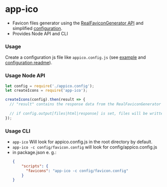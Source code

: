 # app-ico
 - Favicon files generator using the [RealFaviconGenerator API](https://realfavicongenerator.net/) and simplified [configuration](https://github.com/Rommeo85/rfg-config).
 - Provides Node API and CLI
 
### Usage
Create a configuration js file like `appico.config.js` (see [example](https://github.com/Rommeo85/app-ico/test/appico.config.js) and [configuration readme](https://github.com/Rommeo85/rfg-config#readme)).

### Usage Node API
```js
let config = require('./appico.config');
let createIcons = require('app-ico');

createIcons(config).then(result => {
  // "result" contains the response data from the RealFaviconGenerator API
  
  // if config.output[files|html|response] is set, files will be written in the directory
});
```

### Usage CLI
 - `app-ico` Will look for appico.config.js in the root directory by default.
 - `app-ico -c config/favicon.config` will look for config/appico.config.js
 - in package.json e. g.:
    ````json
    {
        "scripts": {
          "favicons": "app-ico -c config/favicon.config"
        }
    }
    ````